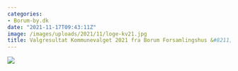 ```yaml
---
categories:
- Borum-by.dk
date: "2021-11-17T09:43:11Z"
image: /images/uploads/2021/11/loge-kv21.jpg
title: Valgresultat Kommunevalget 2021 fra Borum Forsamlingshus &#8211; 76.1%
---
```


[![](/images/uploads/2021/11/image.png)](/images/uploads/2021/11/image.png)